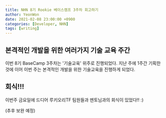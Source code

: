```yaml
---
title: NHN 8기 Rookie 베이스캠프 3주차 회고하기
author: YeonWon
date: 2021-02-08 23:00:00 +0900
categories: [Developer, NHN]
tags: [writing]
---
```


## 본격적인 개발을 위한 여러가지 기술 교육 주간

이번 8기 BaseCamp 3주차는 '기술교육' 위주로 진행되었다. 
지난 주에 1주간 기획한 것에 이어 이번 주는 본격적인 개발을 위한 기술교육을 진행하게 되었다.

## 회식!!!
이번주 금요일에 드디어 루키오리TF 팀원들과 멘토님과의 회식이 있었다!! :)

(추후 보완 예정)